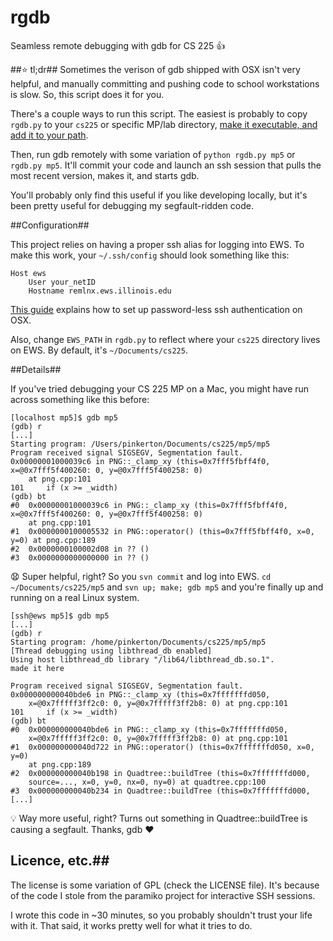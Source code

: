 # rgdb
Seamless remote debugging with gdb for CS 225 :+1:

##:star: tl;dr##
Sometimes the verison of gdb shipped with OSX isn't very helpful, and manually committing and pushing code to school workstations is slow. So, this script does it for you.

There's a couple ways to run this script. The easiest is probably to copy `rgdb.py` to your `cs225` or specific MP/lab directory, [make it executable, and add it to your path](http://stackoverflow.com/questions/15587877/run-a-python-script-in-terminal-without-the-python-command). 

Then, run gdb remotely with some variation of `python rgdb.py mp5` or `rgdb.py mp5`. It'll commit your code and launch an ssh session that pulls the most recent version, makes it, and starts gdb.

You'll probably only find this useful if you like developing locally, but it's been pretty useful for debugging my segfault-ridden code.

##Configuration##

This project relies on having a proper ssh alias for logging into EWS. To make this work, your `~/.ssh/config` should look something like this:

```
Host ews
	User your_netID
	Hostname remlnx.ews.illinois.edu
```
[This guide](http://nerderati.com/2011/03/17/simplify-your-life-with-an-ssh-config-file/) explains how to set up password-less ssh authentication on OSX.

Also, change `EWS_PATH` in `rgdb.py` to reflect where your `cs225` directory lives on EWS. By default, it's `~/Documents/cs225`.

##Details##

If you've tried debugging your CS 225 MP on a Mac, you might have run across something like this before:

```
[localhost mp5]$ gdb mp5                                                                                
(gdb) r
[...]
Starting program: /Users/pinkerton/Documents/cs225/mp5/mp5 
Program received signal SIGSEGV, Segmentation fault.
0x00000001000039c6 in PNG::_clamp_xy (this=0x7fff5fbff4f0, x=@0x7fff5f400260: 0, y=@0x7fff5f400258: 0)
    at png.cpp:101
101		if (x >= _width)
(gdb) bt
#0  0x00000001000039c6 in PNG::_clamp_xy (this=0x7fff5fbff4f0, x=@0x7fff5f400260: 0, y=@0x7fff5f400258: 0)
    at png.cpp:101
#1  0x0000000100005532 in PNG::operator() (this=0x7fff5fbff4f0, x=0, y=0) at png.cpp:189
#2  0x0000000100002d08 in ?? ()
#3  0x0000000000000000 in ?? ()
```

:anguished: Super helpful, right? So you `svn commit` and log into EWS.  `cd ~/Documents/cs225/mp5` and `svn up; make; gdb mp5` and you're finally up and running on a real Linux system. 

```
[ssh@ews mp5]$ gdb mp5
[...]
(gdb) r
Starting program: /home/pinkerton/Documents/cs225/mp5/mp5 
[Thread debugging using libthread_db enabled]
Using host libthread_db library "/lib64/libthread_db.so.1".
made it here

Program received signal SIGSEGV, Segmentation fault.
0x000000000040bde6 in PNG::_clamp_xy (this=0x7fffffffd050, 
    x=@0x7fffff3ff2c0: 0, y=@0x7fffff3ff2b8: 0) at png.cpp:101
101		if (x >= _width)
(gdb) bt
#0  0x000000000040bde6 in PNG::_clamp_xy (this=0x7fffffffd050, 
    x=@0x7fffff3ff2c0: 0, y=@0x7fffff3ff2b8: 0) at png.cpp:101
#1  0x000000000040d722 in PNG::operator() (this=0x7fffffffd050, x=0, y=0)
    at png.cpp:189
#2  0x000000000040b198 in Quadtree::buildTree (this=0x7fffffffd000, 
    source=..., x=0, y=0, nx=0, ny=0) at quadtree.cpp:100
#3  0x000000000040b234 in Quadtree::buildTree (this=0x7fffffffd000, 
[...]
```

:bulb: Way more useful, right? Turns out something in Quadtree::buildTree is causing a segfault. Thanks, gdb :heart:

## Licence, etc.##
The license is some variation of GPL (check the LICENSE file). It's because of the code I stole from the paramiko project for interactive SSH sessions. 

I wrote this code in ~30 minutes, so you probably shouldn't trust your life with it. That said, it works pretty well for what it tries to do.